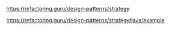 https://refactoring.guru/design-patterns/strategy


https://refactoring.guru/design-patterns/strategy/java/example 
